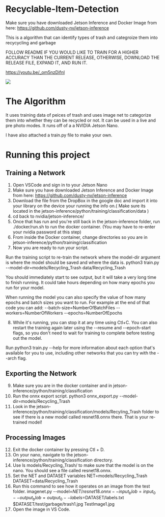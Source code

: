 # Recyclable-Item-Detection

Make sure you have downloaded Jetson Inference and Docker Image from here: https://github.com/dusty-nv/jetson-inference

This is a algorithm that can identify types of trash and categroize them into recycycling and garbage

FOLLOW README IF YOU WOULD LIKE TO TRAIN FOR A HIGHER ACCURACY THAN THE CURRENT RELEASE, OTHERWISE, DOWNLOAD THE RELEASE FILE, EXPAND IT, AND RUN IT.

https://youtu.be/_om5nzDifnI

![](https://publicinterestnetwork.org/wp-content/uploads/2021/09/Photo-credit-Michael-Courier_0-scaled.jpeg)
# The Algorithm

It uses training data of peices of trash and uses image net to categorize them into whether they can be recycled or not. It can be used in a live and pre photo modes. It runs off of a a NVIDIA Jetson Nano.

I have also attached a train.py file to make your own.

# Running this project
## Training a Network
1. Open VSCode and sign in to your Jetson Nano
2. Make sure you have downloaded Jetson Inference and Docker Image from here: https://github.com/dusty-nv/jetson-inference
3. Download the file from the DropBox in the google doc and import it into your library on the device your running the info on.( Make sure its located in the jetson-inference/python/training/classification/data )
4. cd back to nvidia/jetson-inference/
5. Once that has run and you're still back in the jetson-inference folder, run ./docker/run.sh to run the docker container. (You may have to re-enter your nvidia password at this step)
6. From inside the Docker container, change directories so you are in jetson-inference/python/training/classification
7. Now you are ready to run your script.

Run the training script to re-train the network where the model-dir argument is where the model should be saved and where the data is. 
python3 train.py --model-dir=models/Recycling_Trash data/Recycling_Trash
 
You should immediately start to see output, but it will take a very long time to finish running. It could take hours depending on how many epochs you run for your model.
 
When running the model you can also specify the value of how many epochs and batch sizes you want to run. For example at the end of that code you can add:
--batch-size=NumberOfBatchFiles --workers=NumberOfWorkers --epochs=NumberOfEpochs

8. While it's running, you can stop it at any time using Ctl+C. You can also restart the training again later using the --resume and --epoch-start flags, so you don't need to wait for training to complete before testing out the model.

Run python3 train.py --help for more information about each option that's available for you to use, including other networks that you can try with the --arch flag.
## Exporting the Network
9. Make sure you are in the docker container and in jetson-inference/python/training/classification
10. Run the onnx export script.
python3 onnx_export.py --model-dir=models/Recycling_Trash
11. Look in the jetson-inference/python/training/classification/models/Recyling_Trash folder to see if there is a new model called resnet18.onnx there. That is your re-trained model!
## Processing Images
12. Exit the docker container by pressing Ctl + D.
13. On your nano, navigate to the jetson-inference/python/training/classification directory.
14. Use ls models/Recycling_Trash/ to make sure that the model is on the nano. You should see a file called resnet18.onnx.
15. Set the NET and DATASET variables
    NET=models/Recycling_Trash
    DATASET=data/Recycling_Trash
16. Run this command to see how it operates on an image from the test folder.
    imagenet.py --model=$NET/resnet18.onnx --input_blob=input_0 --output_blob=output_0 --labels=$DATASET/labels.txt $DATASET/test/garbage/trash1.jpg TestImage1.jpg
17. Open the image in VS Code.




